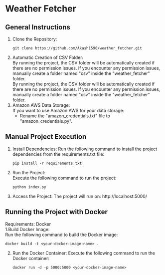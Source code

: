 # Weather Fetcher

## General Instructions

1. Clone the Repository:
   ```shell
   git clone https://github.com/Akash1590/weather_fetcher.git
2. Automatic Creation of CSV Folder:  
  By running the project, the CSV folder will be automatically created if there are no permission issues.
  If you encounter any permission issues, manually create a folder named "csv" inside the "weather_fetcher" folder.  
  By running the project, the CSV folder will be automatically created if there are no permission issues.
  If you encounter any permission issues, manually create a folder named "csv" inside the "weather_fetcher" folder.
3. Amazon AWS Data Storage:  
   If you want to use Amazon AWS for your data storage:  
   - Rename the "amazon_credentials.txt" file to "amazon_credentials.py".


## Manual Project Execution  
1. Install Dependencies:
Run the following command to install the project dependencies from the requirements.txt file:
   ```shell 
   pip install -r requirements.txt
   ```
2. Run the Project:  
   Execute the following command to run the project:
   ```shell 
   python index.py
   ```
3. Access the Project:
   The project will run on: http://localhost:5000/
   
## Running the Project with Docker
Requirements: Docker  
1.Build Docker Image:  
  Run the following command to build the Docker image:
  ```shell
  docker build -t <your-docker-image-name> .
  ```  
2. Run the Docker Container:
   Execute the following command to run the Docker container:
   ```shell
   docker run -d -p 5000:5000 <your-docker-image-name>
   ```
   





